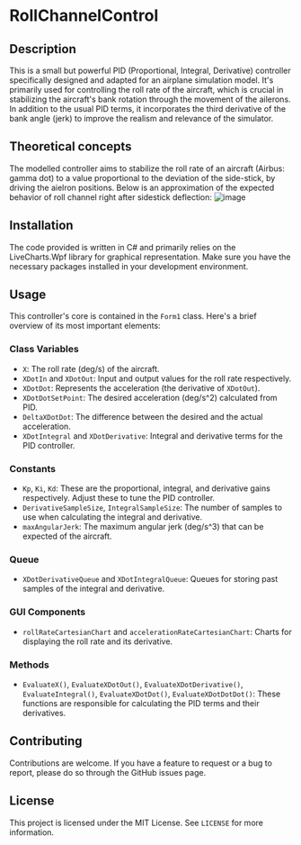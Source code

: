# RollChannelControl

## Description
This is a small but powerful PID (Proportional, Integral, Derivative) controller specifically designed and adapted for an airplane simulation model. It's primarily used for controlling the roll rate of the aircraft, which is crucial in stabilizing the aircraft's bank rotation through the movement of the ailerons. In addition to the usual PID terms, it incorporates the third derivative of the bank angle (jerk) to improve the realism and relevance of the simulator.

## Theoretical concepts
The modelled controller aims to stabilize the roll rate of an aircraft (Airbus: gamma dot) to a value proportional to the deviation of the side-stick, by driving the aielron positions. Below is an approximation of the expected behavior of roll channel right after sidestick deflection:
![image](https://github.com/CristianMazilu/RollChannelControl/assets/43795897/1ee569eb-56ac-42e8-96ba-3aab3131ba21)


## Installation
The code provided is written in C# and primarily relies on the LiveCharts.Wpf library for graphical representation. Make sure you have the necessary packages installed in your development environment.

## Usage

This controller's core is contained in the `Form1` class. Here's a brief overview of its most important elements:

### Class Variables
- `X`: The roll rate (deg/s) of the aircraft.
- `XDotIn` and `XDotOut`: Input and output values for the roll rate respectively.
- `XDotDot`: Represents the acceleration (the derivative of `XDotOut`).
- `XDotDotSetPoint`: The desired acceleration (deg/s^2) calculated from PID.
- `DeltaXDotDot`: The difference between the desired and the actual acceleration.
- `XDotIntegral` and `XDotDerivative`: Integral and derivative terms for the PID controller.

### Constants
- `Kp`, `Ki`, `Kd`: These are the proportional, integral, and derivative gains respectively. Adjust these to tune the PID controller.
- `DerivativeSampleSize`, `IntegralSampleSize`: The number of samples to use when calculating the integral and derivative.
- `maxAngularJerk`: The maximum angular jerk (deg/s^3) that can be expected of the aircraft.

### Queue
- `XDotDerivativeQueue` and `XDotIntegralQueue`: Queues for storing past samples of the integral and derivative.

### GUI Components
- `rollRateCartesianChart` and `accelerationRateCartesianChart`: Charts for displaying the roll rate and its derivative.

### Methods
- `EvaluateX()`, `EvaluateXDotOut()`, `EvaluateXDotDerivative()`, `EvaluateIntegral()`, `EvaluateXDotDot()`, `EvaluateXDotDotDot()`: These functions are responsible for calculating the PID terms and their derivatives.

## Contributing
Contributions are welcome. If you have a feature to request or a bug to report, please do so through the GitHub issues page.

## License
This project is licensed under the MIT License. See `LICENSE` for more information.
